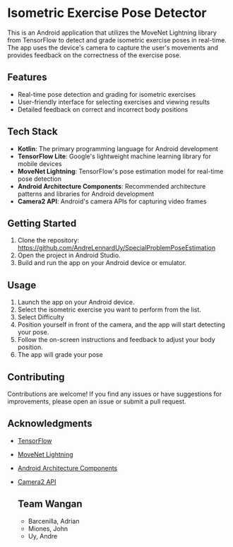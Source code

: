 # Isometric Exercise Pose Detector

This is an Android application that utilizes the MoveNet Lightning library from TensorFlow to detect and grade isometric exercise poses in real-time. 
The app uses the device's camera to capture the user's movements and provides feedback on the correctness of the exercise pose.

## Features

- Real-time pose detection and grading for isometric exercises
- User-friendly interface for selecting exercises and viewing results
- Detailed feedback on correct and incorrect body positions

## Tech Stack

- **Kotlin**: The primary programming language for Android development
- **TensorFlow Lite**: Google's lightweight machine learning library for mobile devices
- **MoveNet Lightning**: TensorFlow's pose estimation model for real-time pose detection
- **Android Architecture Components**: Recommended architecture patterns and libraries for Android development
- **Camera2 API**: Android's camera APIs for capturing video frames

## Getting Started

1. Clone the repository: https://github.com/AndreLennardUy/SpecialProblemPoseEstimation
2. Open the project in Android Studio.
3. Build and run the app on your Android device or emulator.

## Usage

1. Launch the app on your Android device.
2. Select the isometric exercise you want to perform from the list.
3. Select Difficulty
4. Position yourself in front of the camera, and the app will start detecting your pose.
5. Follow the on-screen instructions and feedback to adjust your body position.
6. The app will grade your pose


## Contributing

Contributions are welcome! If you find any issues or have suggestions for improvements, please open an issue or submit a pull request.

## Acknowledgments

- [TensorFlow](https://www.tensorflow.org/)
- [MoveNet Lightning](https://www.tensorflow.org/lite/models/pose_estimation/overview)
- [Android Architecture Components](https://developer.android.com/topic/libraries/architecture)
- [Camera2 API](https://developer.android.com/guide/topics/media/camera)

  ## Team Wangan
  - Barcenilla, Adrian
  - Miones, John
  - Uy, Andre
